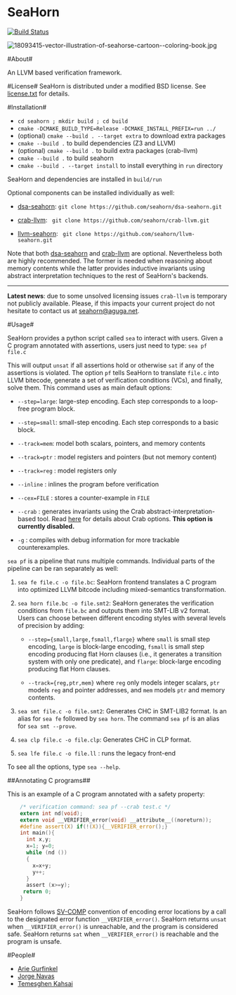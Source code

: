 # SeaHorn #
[![Build Status](https://travis-ci.org/seahorn/seahorn.svg?branch=master)](https://travis-ci.org/seahorn/seahorn)

![18093415-vector-illustration-of-seahorse-cartoon--coloring-book.jpg](https://bitbucket.org/repo/gngGo9/images/174701276-18093415-vector-illustration-of-seahorse-cartoon--coloring-book.jpg)

#About#

An LLVM based verification framework.

#License#
SeaHorn is distributed under a modified BSD license. See [license.txt](license.txt) for details.

#Installation#

* `cd seahorn ; mkdir build ; cd build`
* `cmake -DCMAKE_BUILD_TYPE=Release -DCMAKE_INSTALL_PREFIX=run ../ `
* (optional) `cmake --build . --target extra` to download extra packages
* `cmake --build .` to build dependencies (Z3 and LLVM)
* (optional) `cmake --build .` to build extra packages (crab-llvm)
* `cmake --build .` to build seahorn
* `cmake --build . --target install` to install everything in `run` directory

SeaHorn and dependencies are installed in `build/run`

Optional components can be installed individually as well:

* [dsa-seahorn](https://github.com/seahorn/dsa-seahorn): ``` git clone https://github.com/seahorn/dsa-seahorn.git ```

* [crab-llvm](https://github.com/seahorn/crab-llvm): ``` git clone https://github.com/seahorn/crab-llvm.git```

* [llvm-seahorn](https://github.com/seahorn/llvm-seahorn): ``` git clone https://github.com/seahorn/llvm-seahorn.git```

Note that both [dsa-seahorn](https://github.com/seahorn/dsa-seahorn)
and [crab-llvm](https://github.com/seahorn/crab-llvm) are
optional. Nevertheless both are highly recommended. The former is
needed when reasoning about memory contents while the latter provides
inductive invariants using abstract interpretation techniques to the
rest of SeaHorn's backends.

___

**Latest news**: due to some unsolved licensing issues `crab-llvm` is
temporary not publicly available. Please, if this impacts your current
project do not hesitate to contact us at <seahorn@aguga.net>.

#Usage#

SeaHorn provides a python script called `sea` to interact with
users. Given a C program annotated with assertions, users just need to
type: `sea pf file.c`

This will output `unsat` if all assertions hold or otherwise `sat` if
any of the assertions is violated. The option `pf` tells SeaHorn to
translate `file.c` into LLVM bitecode, generate a set of verification
conditions (VCs), and finally, solve them. This command uses as main
default options:

- `--step=large`: large-step encoding. Each step corresponds to a
loop-free program block.

- `--step=small`: small-step encoding. Each step corresponds to a
  basic block.

- `--track=mem`: model both scalars, pointers, and memory contents

- `--track=ptr` : model registers and pointers (but not memory content)

- `--track=reg` : model registers only

- `--inline` : inlines the program before verification

- `--cex=FILE` : stores a counter-example in `FILE`

- `--crab` : generates invariants using the Crab
  abstract-interpretation-based tool. Read
  [here](https://github.com/seahorn/crab-llvm/tree/master#usage) for
  details about Crab options. **This option is currently disabled.**

- `-g` : compiles with debug information for more trackable
  counterexamples.

`sea pf` is a pipeline that runs multiple commands. Individual parts
of the pipeline can be ran separately as well:

1. `sea fe file.c -o file.bc`: SeaHorn frontend translates a C program
  into optimized LLVM bitcode including mixed-semantics
  transformation.

2. `sea horn file.bc -o file.smt2`: SeaHorn generates the verification
  conditions from `file.bc` and outputs them into SMT-LIB v2 format. Users
  can choose between different encoding styles with several levels of
  precision by adding:

   - `--step={small,large,fsmall,flarge}` where `small` is small step
      encoding, `large` is block-large encoding, `fsmall` is small
      step encoding producing flat Horn clauses (i.e., it generates a
      transition system with only one predicate), and `flarge`:
      block-large encoding producing flat Horn clauses.

   - `--track={reg,ptr,mem}` where `reg` only models integer
      scalars, `ptr` models `reg` and pointer addresses, and `mem`
      models `ptr` and memory contents.

3. `sea smt file.c -o file.smt2`: Generates CHC in SMT-LIB2 format. Is
   an alias for `sea fe` followed by `sea horn`. The command `sea pf`
   is an alias for `sea smt --prove`.

4.  `sea clp file.c -o file.clp`: Generates CHC in CLP format.

5. `sea lfe file.c -o file.ll` : runs the legacy front-end

To see all the options, type `sea --help`.

##Annotating C programs##

This is an example of a C program annotated with a safety property:
``` c
    /* verification command: sea pf --crab test.c */
    extern int nd(void);
    extern void __VERIFIER_error(void) __attribute__((noreturn));
    #define assert(X) if(!(X)){__VERIFIER_error();}
    int main(){
      int x,y;
      x=1; y=0;
      while (nd ())
      {
        x=x+y;
        y++;
      }
      assert (x>=y);
     return 0;
    }
```
SeaHorn follows [SV-COMP][svcomp] convention of encoding error locations by a call
to the designated error function 
`__VERIFIER_error()`. SeaHorn returns `unsat` when `__VERIFIER_error()`
is unreachable, and the program is considered safe. SeaHorn returns `sat`
when `__VERIFIER_error()` is reachable and the
program is unsafe.

[svcomp]: (http://sv-comp.sosy-lab.org)

#People#

* [Arie Gurfinkel](arieg.bitbucket.org)
* [Jorge Navas](http://ti.arc.nasa.gov/profile/jorge/)
* [Temesghen Kahsai](http://www.lememta.info/)
